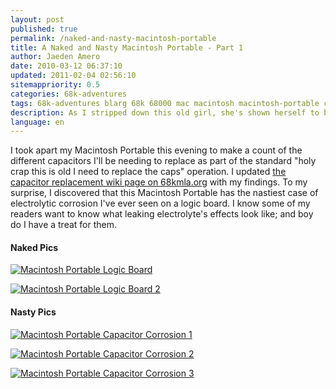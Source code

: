 ```yaml
---
layout: post
published: true
permalink: /naked-and-nasty-macintosh-portable
title: A Naked and Nasty Macintosh Portable - Part 1
author: Jaeden Amero
date: 2010-03-12 06:37:10
updated: 2011-02-04 02:56:10
sitemappriority: 0.5
categories: 68k-adventures
tags: 68k-adventures blarg 68k 68000 mac macintosh macintosh-portable capacitors
description: As I stripped down this old girl, she's shown herself to be very nasty.
language: en
---
```

<p>I took apart my Macintosh Portable this evening to make a count of the different capacitors I'll be needing to replace as part of the standard "holy crap this is old I need to replace the caps" operation. I updated <a href="http://68kmla.org/wiki/Capacitor_Replacement">the capacitor replacement wiki page on 68kmla.org</a> with my findings. To my surprise, I discovered that this Macintosh Portable has the nastiest case of electrolytic corrosion I've ever seen on a logic board. I know some of my readers want to know what leaking electrolyte's effects look like; and boy do I have a treat for them.</p>

<h4>Naked Pics</h4>

<a href="http://static.patater.com/files/pictures/macportable_logicboard.jpg"><img src="http://patater.com/files/pictures/thumb/macportable_logicboard.jpg" alt="Macintosh Portable Logic Board" /></a>

<a href="http://static.patater.com/files/pictures/macportable_logicboard_2.jpg"><img src="http://static.patater.com/files/pictures/thumb/macportable_logicboard_2.jpg" alt="Macintosh Portable Logic Board 2" /></a>

<h4>Nasty Pics</h4>

<a href="http://static.patater.com/files/pictures/macportable_capcorrosion_1.jpg"><img src="http://static.patater.com/files/pictures/thumb/macportable_capcorrosion_1.jpg" alt="Macintosh Portable Capacitor Corrosion 1" /></a>

<a href="http://static.patater.com/files/pictures/macportable_capcorrosion_2.jpg"><img src="http://static.patater.com/files/pictures/thumb/macportable_capcorrosion_2.jpg" alt="Macintosh Portable Capacitor Corrosion 2" /></a>

<a href="http://static.patater.com/files/pictures/macportable_capcorrosion_3.jpg"><img src="http://static.patater.com/files/pictures/thumb/macportable_capcorrosion_3.jpg" alt="Macintosh Portable Capacitor Corrosion 3" /></a>
